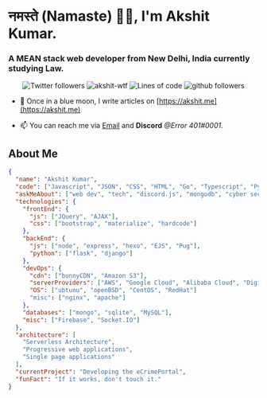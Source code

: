 <h1 align="left">नमस्ते (Namaste) 🙏🏻, I'm Akshit Kumar.</h1>
<h3 align="left">A MEAN stack web developer from New Delhi, India currently studying Law.</h3>

<p align="center">
    <img src="https://img.shields.io/twitter/follow/akshit_wtf?label=Follow" alt="Twitter followers" />
    <img src="https://komarev.com/ghpvc/?username=akshit-wtf" alt="akshit-wtf" alt="Profile Views" />
    <img src="https://img.shields.io/badge/From%20Hello%20World%20I%27ve%20Written-500,000%20lines%20of%20code-yellow" alt="Lines of code" />
    <img src="https://img.shields.io/github/followers/akshit-wtf?label=Follow&style=social" alt="github followers" />
</p>

- 📝 Once in a blue moon, I write articles on [https://akshit.me](https://akshit.me)

- 📫 You can reach me via [Email](mailto:admin@akshit.me) and **Discord** *@Error 401#0001*.

## About Me

```json
{
  "name": "Akshit Kumar",
  "code": ["Javascript", "JSON", "CSS", "HTML", "Go", "Typescript", "Python"],
  "askMeAbout": ["web dev", "tech", "discord.js", "mongodb", "cyber security"],
  "technologies": {
    "frontEnd": {
      "js": ["JQuery", "AJAX"],
      "css": ["bootstrap", "materialize", "hardcode"]
    },
    "backEnd": {
      "js": ["node", "express", "hexo", "EJS", "Pug"],
      "python": ["flask", "django"]
    },
    "devOps": {
      "cdn": ["bunnyCDN", "Amazon S3"],
      "serverProviders": ["AWS", "Google Cloud", "Alibaba Cloud", "DigitalOcean"],
      "OS": ["ubtunu", "openBSD", "CentOS", "RedHat"]
      "misc": ["nginx", "apache"]
    },
    "databases": ["mongo", "sqlite", "MySQL"],
    "misc": ["Firebase", "Socket.IO"]
  },
  "architecture": [
    "Serverless Architecture",
    "Progressive web applications",
    "Single page applications"
  ],
  "currentProject": "Developing the eCrimePortal",
  "funFact": "If it works, don't touch it."
}

```
